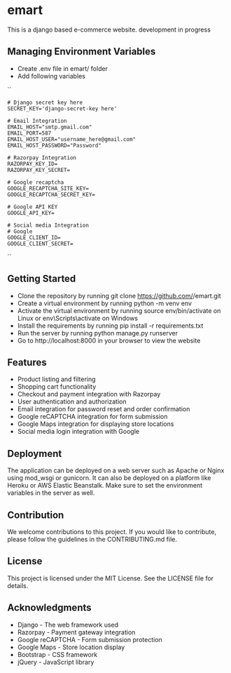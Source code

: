 # emart

This is a django based e-commerce website.
development in progress

## Managing Environment Variables

- Create .env file in emart/ folder
- Add following variables

``

    # Django secret key here
    SECRET_KEY='django-secret-key here'

    # Email Integration
    EMAIL_HOST="smtp.gmail.com"
    EMAIL_PORT=587
    EMAIL_HOST_USER="username_here@gmail.com"
    EMAIL_HOST_PASSWORD="Password"

    # Razorpay Integration
    RAZORPAY_KEY_ID=
    RAZORPAY_KEY_SECRET=

    # Google recaptcha
    GOOGLE_RECAPTCHA_SITE_KEY=
    GOOGLE_RECAPTCHA_SECRET_KEY=

    # Google API KEY
    GOOGLE_API_KEY=

    # Social media Integration
    # Google
    GOOGLE_CLIENT_ID=
    GOOGLE_CLIENT_SECRET=

``

## Getting Started

- Clone the repository by running git clone https://github.com/<username>/emart.git
- Create a virtual environment by running python -m venv env
- Activate the virtual environment by running source env/bin/activate on Linux or env\Scripts\activate on Windows
- Install the requirements by running pip install -r requirements.txt
- Run the server by running python manage.py runserver
- Go to http://localhost:8000 in your browser to view the website

## Features

- Product listing and filtering
- Shopping cart functionality
- Checkout and payment integration with Razorpay
- User authentication and authorization
- Email integration for password reset and order confirmation
- Google reCAPTCHA integration for form submission
- Google Maps integration for displaying store locations
- Social media login integration with Google

## Deployment

The application can be deployed on a web server such as Apache or Nginx using mod_wsgi or gunicorn. It can also be deployed on a platform like Heroku or AWS Elastic Beanstalk. Make sure to set the environment variables in the server as well.

## Contribution

We welcome contributions to this project. If you would like to contribute, please follow the guidelines in the CONTRIBUTING.md file.

## License

This project is licensed under the MIT License. See the LICENSE file for details.

## Acknowledgments

- Django - The web framework used
- Razorpay - Payment gateway integration
- Google reCAPTCHA - Form submission protection
- Google Maps - Store location display
- Bootstrap - CSS framework
- jQuery - JavaScript library
